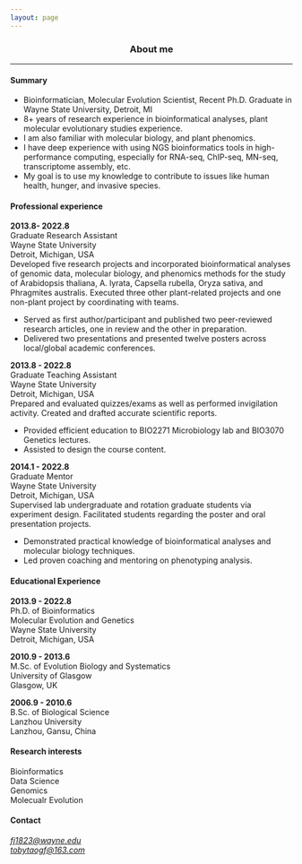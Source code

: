 ```yaml
---
layout: page
---
```


<div align="center"><h3>About me</h3></div>

----------------------

#### Summary


+ Bioinformatician, Molecular Evolution Scientist, Recent Ph.D. Graduate in Wayne State University, Detroit, MI
+ 8+ years of research experience in bioinformatical analyses, plant molecular evolutionary studies experience.
+ I am also familiar with molecular biology, and plant phenomics. 
+ I have deep experience with using NGS bioinformatics tools in high-performance computing, especially for RNA-seq, ChIP-seq, MN-seq, transcriptome assembly, etc. 
+ My goal is to use my knowledge to contribute to issues like human health, hunger, and invasive species.

#### Professional experience   
**2013.8- 2022.8**  
Graduate Research Assistant   
Wayne State University   
Detroit, Michigan, USA   
Developed five research projects and incorporated bioinformatical analyses of genomic data, molecular biology, and phenomics methods for the study of Arabidopsis thaliana, A. lyrata, Capsella rubella, Oryza sativa, and Phragmites australis. Executed three other plant-related projects and one non-plant project by coordinating with teams.  
*	Served as first author/participant and published two peer-reviewed research articles, one in review and the other in preparation.
*	Delivered two presentations and presented twelve posters across local/global academic conferences. 

**2013.8 - 2022.8**  
Graduate Teaching Assistant   
Wayne State University   
Detroit, Michigan, USA   
Prepared and evaluated quizzes/exams as well as performed invigilation activity. Created and drafted accurate scientific reports.  
*	Provided efficient education to BIO2271 Microbiology lab and BIO3070 Genetics lectures.
*	Assisted to design the course content.

**2014.1 - 2022.8**  
Graduate Mentor   
Wayne State University   
Detroit, Michigan, USA   
Supervised lab undergraduate and rotation graduate students via experiment design. Facilitated students regarding the poster and oral presentation projects. 
*	Demonstrated practical knowledge of bioinformatical analyses and molecular biology techniques. 
*	Led proven coaching and mentoring on phenotyping analysis.

#### Educational Experience   
**2013.9 - 2022.8**  
Ph.D. of Bioinformatics  
Molecular Evolution and Genetics   
Wayne State University   
Detroit, Michigan, USA

**2010.9 - 2013.6**  
M.Sc. of Evolution Biology and Systematics  
University of Glasgow   
Glasgow, UK

**2006.9 - 2010.6**  
B.Sc. of Biological Science   
Lanzhou University   
Lanzhou, Gansu, China

#### Research interests   
Bioinformatics  
Data Science  
Genomics  
Molecualr Evolution

#### Contact   
*fj1823@wayne.edu*   
*tobytaogf@163.com*
